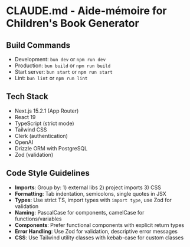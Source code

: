 # CLAUDE.md - Aide-mémoire for Children's Book Generator

## Build Commands
- Development: `bun dev` or `npm run dev`
- Production: `bun build` or `npm run build`
- Start server: `bun start` or `npm run start`
- Lint: `bun lint` or `npm run lint`

## Tech Stack
- Next.js 15.2.1 (App Router)
- React 19
- TypeScript (strict mode)
- Tailwind CSS
- Clerk (authentication)
- OpenAI
- Drizzle ORM with PostgreSQL
- Zod (validation)

## Code Style Guidelines
- **Imports**: Group by: 1) external libs 2) project imports 3) CSS
- **Formatting**: Tab indentation, semicolons, single quotes in JSX
- **Types**: Use strict TS, import types with `import type`, use Zod for validation
- **Naming**: PascalCase for components, camelCase for functions/variables
- **Components**: Prefer functional components with explicit return types
- **Error Handling**: Use Zod for validation, descriptive error messages
- **CSS**: Use Tailwind utility classes with kebab-case for custom classes
